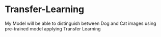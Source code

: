 # Transfer-Learning
My Model will be able to distinguish between Dog and Cat images using pre-trained model applying Transfer Learning
